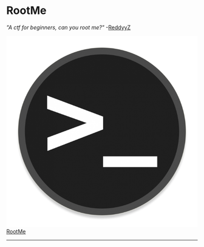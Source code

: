 # RootMe

*"A ctf for beginners, can you root me?"* -[ReddyyZ](https://tryhackme.com/p/ReddyyZ)

![rootme](.Images/rootme.png)
[RootMe](https://tryhackme.com/room/rrootme)
******
